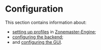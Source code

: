 # Configuration

This section contains information about:

  * [setting up profiles] in [Zonemaster-Engine];
  * [configuring the backend];
  * and [configuring the GUI].

[configuring the backend]: backend.md
[configuring the GUI]:     gui.md
[setting up profiles]:     profiles.md
[Zonemaster-Engine]:       https://github.com/zonemaster/zonemaster-engine
